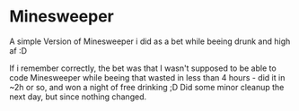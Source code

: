 # Minesweeper

A simple Version of Minesweeper i did as a bet while beeing drunk and high af :D 

If i remember correctly, the bet was that I wasn't supposed to be able to code Minesweeper while beeing that wasted in less than 4 hours - did it in ~2h or so, and won a night of free drinking ;D
Did some minor cleanup the next day, but since nothing changed.
